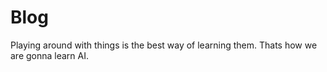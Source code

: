 # Blog

Playing around with things is the best way of learning them. Thats how we are gonna learn AI.
